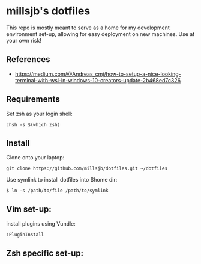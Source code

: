 millsjb's dotfiles
===================

This repo is mostly meant to serve as a home for my development environment set-up, allowing for easy deployment on new machines. Use at your own risk!

References
------------
- https://medium.com/@Andreas_cmj/how-to-setup-a-nice-looking-terminal-with-wsl-in-windows-10-creators-update-2b468ed7c326


Requirements
------------

Set zsh as your login shell:

    chsh -s $(which zsh)

Install
-------

Clone onto your laptop:

    git clone https://github.com/millsjb/dotfiles.git ~/dotfiles

Use symlink to install dotfiles into $home dir:

    $ ln -s /path/to/file /path/to/symlink

Vim set-up:
----------------------------

install plugins using Vundle:

    :PluginInstall
    
Zsh specific set-up:
----------------------------

